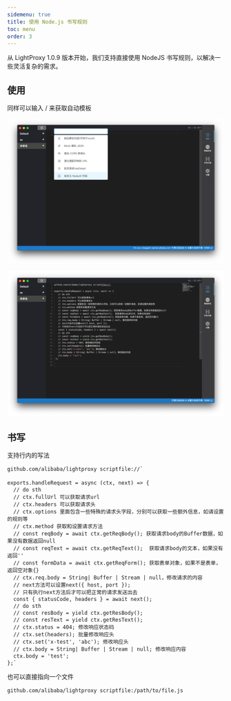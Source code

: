 ```yaml
---
sidemenu: true
title: 使用 Node.js 书写规则
toc: menu
order: 3
---
```


从 LightProxy 1.0.9 版本开始，我们支持直接使用 NodeJS 书写规则，以解决一些灵活复杂的需求。

## 使用

同样可以输入 / 来获取自动模板

![img](../imgs/quick-rule-nodejs.png)

![img](../imgs/quick-rule-nodejs-result.png)


## 书写

支持行内的写法

```
github.com/alibaba/lightproxy scriptfile://`

exports.handleRequest = async (ctx, next) => {
  // do sth
  // ctx.fullUrl 可以获取请求url
  // ctx.headers 可以获取请求头
  // ctx.options 里面包含一些特殊的请求头字段，分别可以获取一些额外信息，如请设置的规则等
  // ctx.method 获取和设置请求方法
  // const reqBody = await ctx.getReqBody(); 获取请求body的Buffer数据，如果没有数据返回null
  // const reqText = await ctx.getReqText();  获取请求body的文本，如果没有返回''
  // const formData = await ctx.getReqForm(); 获取表单对象，如果不是表单，返回空对象{}
  // ctx.req.body = String| Buffer | Stream | null，修改请求的内容
  // next方法可以设置next({ host, port });
  // 只有执行next方法后才可以把正常的请求发送出去
  const { statusCode, headers } = await next(); 
  // do sth
  // const resBody = yield ctx.getResBody();
  // const resText = yield ctx.getResText();
  // ctx.status = 404; 修改响应状态码
  // ctx.set(headers); 批量修改响应头
  // ctx.set('x-test', 'abc'); 修改响应头
  // ctx.body = String| Buffer | Stream | null; 修改响应内容
  ctx.body = 'test';
};`
```

也可以直接指向一个文件


```
github.com/alibaba/lightproxy scriptfile:/path/to/file.js 
```